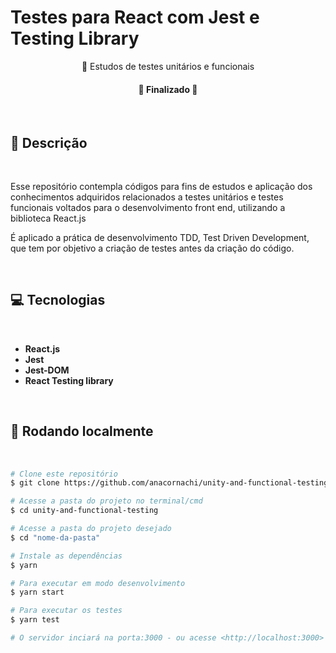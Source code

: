 # **Testes para React com Jest e Testing Library**

<p align="center">🎯 Estudos de testes unitários e funcionais</p>

<h4 align="center"> 
	🚧  Finalizado  🚧
</h4>

<br>

## **🚀 Descrição**

<br>

Esse repositório contempla códigos para fins de estudos e aplicação dos conhecimentos adquiridos relacionados a testes unitários e testes funcionais voltados para o desenvolvimento front end, utilizando a biblioteca React.js

É aplicado a prática de desenvolvimento TDD, Test Driven Development, que tem por objetivo a criação de testes antes da criação do código.

<br>

## **💻 Tecnologias**

<br>

- **React.js**
- **Jest**
- **Jest-DOM**
- **React Testing library**

<br>

## **🎲 Rodando localmente**

<br>

```bash
# Clone este repositório
$ git clone https://github.com/anacornachi/unity-and-functional-testing.git

# Acesse a pasta do projeto no terminal/cmd
$ cd unity-and-functional-testing

# Acesse a pasta do projeto desejado
$ cd "nome-da-pasta"

# Instale as dependências
$ yarn

# Para executar em modo desenvolvimento
$ yarn start

# Para executar os testes
$ yarn test

# O servidor inciará na porta:3000 - ou acesse <http://localhost:3000>
```
